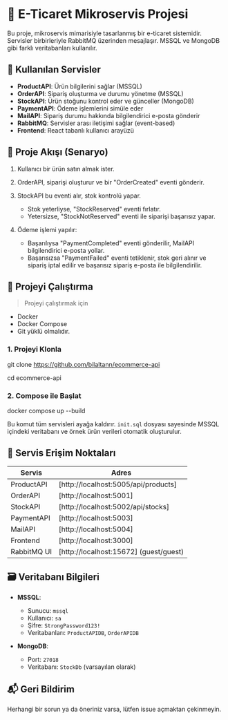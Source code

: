 # 🛒 E-Ticaret Mikroservis Projesi

Bu proje, mikroservis mimarisiyle tasarlanmış bir e-ticaret sistemidir. Servisler birbirleriyle RabbitMQ üzerinden mesajlaşır. MSSQL ve MongoDB gibi farklı veritabanları kullanılır.

## 🔧 Kullanılan Servisler

* **ProductAPI**: Ürün bilgilerini sağlar (MSSQL)
* **OrderAPI**: Sipariş oluşturma ve durumu yönetme (MSSQL)
* **StockAPI**: Ürün stoğunu kontrol eder ve günceller (MongoDB)
* **PaymentAPI**: Ödeme işlemlerini simüle eder
* **MailAPI**: Sipariş durumu hakkında bilgilendirici e-posta gönderir
* **RabbitMQ**: Servisler arası iletişimi sağlar (event-based)
* **Frontend**: React tabanlı kullanıcı arayüzü

## 🧩 Proje Akışı (Senaryo)

1. Kullanıcı bir ürün satın almak ister.

2. OrderAPI, siparişi oluşturur ve bir "OrderCreated" eventi gönderir.

3. StockAPI bu eventi alır, stok kontrolü yapar.
   * Stok yeterliyse, "StockReserved" eventi fırlatır.
   * Yetersizse, "StockNotReserved" eventi ile siparişi başarısız yapar.

4. Ödeme işlemi yapılır:
   * Başarılıysa "PaymentCompleted" eventi gönderilir, MailAPI bilgilendirici e-posta yollar.
   * Başarısızsa "PaymentFailed" eventi tetiklenir, stok geri alınır ve sipariş iptal edilir ve başarısız sipariş e-posta ile bilgilendirilir.

## 🚀 Projeyi Çalıştırma

> Projeyi çalıştırmak için 
  - Docker 
  - Docker Compose 
  - Git
yüklü olmalıdır.

### 1. Projeyi Klonla

git clone https://github.com/bilaltann/ecommerce-api

cd ecommerce-api


### 2. Compose ile Başlat

docker compose up --build

Bu komut tüm servisleri ayağa kaldırır. `init.sql` dosyası sayesinde MSSQL içindeki veritabanı ve örnek ürün verileri otomatik oluşturulur.

## 📌 Servis Erişim Noktaları

| Servis      | Adres                                                                    
| ----------- | ----------------------------------------------------
| ProductAPI  | [http://localhost:5005/api/products]   
| OrderAPI    | [http://localhost:5001]     
| StockAPI    | [http://localhost:5002/api/stocks]                           
| PaymentAPI  | [http://localhost:5003]                           
| MailAPI     | [http://localhost:5004]                           
| Frontend    | [http://localhost:3000]                         
| RabbitMQ UI | [http://localhost:15672] (guest/guest)           


## 🗃 Veritabanı Bilgileri

* **MSSQL**:

  * Sunucu: `mssql`
  * Kullanıcı: `sa`
  * Şifre: `StrongPassword123!`
  * Veritabanları: `ProductAPIDB`, `OrderAPIDB`

* **MongoDB**:

  * Port: `27018`
  * Veritabanı: `StockDb` (varsayılan olarak)



## 📬 Geri Bildirim

Herhangi bir sorun ya da öneriniz varsa, lütfen issue açmaktan çekinmeyin.

